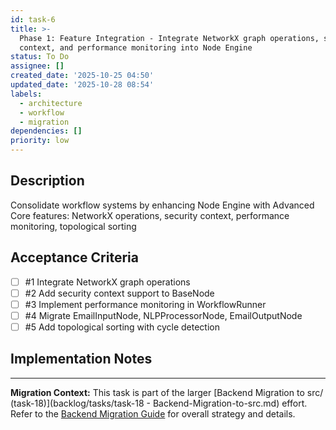 ```yaml
---
id: task-6
title: >-
  Phase 1: Feature Integration - Integrate NetworkX graph operations, security
  context, and performance monitoring into Node Engine
status: To Do
assignee: []
created_date: '2025-10-25 04:50'
updated_date: '2025-10-28 08:54'
labels:
  - architecture
  - workflow
  - migration
dependencies: []
priority: low
---
```


## Description

<!-- SECTION:DESCRIPTION:BEGIN -->
Consolidate workflow systems by enhancing Node Engine with Advanced Core features: NetworkX operations, security context, performance monitoring, topological sorting
<!-- SECTION:DESCRIPTION:END -->

## Acceptance Criteria
<!-- AC:BEGIN -->
- [ ] #1 Integrate NetworkX graph operations
- [ ] #2 Add security context support to BaseNode
- [ ] #3 Implement performance monitoring in WorkflowRunner
- [ ] #4 Migrate EmailInputNode, NLPProcessorNode, EmailOutputNode
- [ ] #5 Add topological sorting with cycle detection
<!-- AC:END -->

## Implementation Notes

<!-- SECTION:NOTES:BEGIN -->
---
**Migration Context:** This task is part of the larger [Backend Migration to src/ (task-18)](backlog/tasks/task-18 - Backend-Migration-to-src.md) effort. Refer to the [Backend Migration Guide](docs/backend_migration_guide.md) for overall strategy and details.
<!-- SECTION:NOTES:END -->
